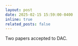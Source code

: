 ```yaml
---
layout: post
date: 2025-02-15 15:59:00-0400
inline: true
related_posts: false
---
```


Two papers accepted to DAC.
